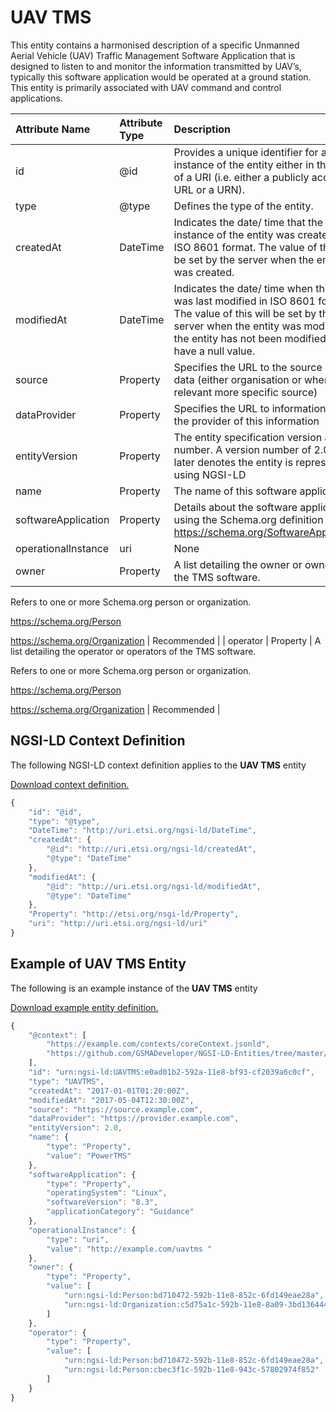 # UAV TMS
This entity contains a harmonised description of a specific Unmanned Aerial Vehicle (UAV) Traffic Management Software Application that is designed to listen to and monitor the information transmitted by UAV’s, typically this software application would be operated at a ground station. This entity is primarily associated with UAV command and control applications.

| Attribute Name | Attribute Type | Description | Constraint |
|:--- |:--- |:--- |:---:|
| id | @id | Provides a unique identifier for an instance of the entity either in the form of a URI (i.e. either a publicly accessible URL or a URN). | Mandatory |
| type | @type | Defines the type of the entity. | Mandatory |
| createdAt | DateTime | Indicates the date/ time that the instance of the entity was created in ISO 8601 format. The value of this will be set by the server when the entity was created. | Mandatory |
| modifiedAt | DateTime | Indicates the date/ time when the entity was last modified in ISO 8601 format. The value of this will be set by the server when the entity was modified, if the entity has not been modified it may have a null value. | Optional |
| source | Property | Specifies the URL to the source of this data (either organisation or where relevant more specific source) | Recommended |
| dataProvider | Property | Specifies the URL to information about the provider of this information | Recommended |
| entityVersion | Property | The entity specification version as a number. A version number of 2.0 or later denotes the entity is represented using NGSI-LD | Recommended |
| name | Property | The name of this software application. | Recommended |
| softwareApplication | Property | Details about the software application using the Schema.org definition https://schema.org/SoftwareApplication | Mandatory |
| operationalInstance | uri | None | Mandatory |
| owner | Property | A list detailing the owner or owners of the TMS software.

Refers to one or more Schema.org person or organization.

https://schema.org/Person

https://schema.org/Organization | Recommended |
| operator | Property | A list detailing the operator or operators of the TMS software.

Refers to one or more Schema.org person or organization.

https://schema.org/Person

https://schema.org/Organization | Recommended |

## NGSI-LD Context Definition
The following NGSI-LD context definition applies to the **UAV TMS** entity

[Download context definition.](../examples/UAV-TMS-context.jsonld)

```JavaScript
{
    "id": "@id",
    "type": "@type",
    "DateTime": "http://uri.etsi.org/ngsi-ld/DateTime",
    "createdAt": {
        "@id": "http://uri.etsi.org/ngsi-ld/createdAt",
        "@type": "DateTime"
    },
    "modifiedAt": {
        "@id": "http://uri.etsi.org/ngsi-ld/modifiedAt",
        "@type": "DateTime"
    },
    "Property": "http://etsi.org/nsgi-ld/Property",
    "uri": "http://uri.etsi.org/ngsi-ld/uri"
}
```
## Example of UAV TMS Entity
The following is an example instance of the **UAV TMS** entity

[Download example entity definition.](../examples/UAV-TMS.jsonld)

```JavaScript
{
    "@context": [
        "https://example.com/contexts/coreContext.jsonld",
        "https://github.com/GSMADeveloper/NGSI-LD-Entities/tree/master/examples/UAV-TMS-context.jsonld"
    ],
    "id": "urn:ngsi-ld:UAVTMS:e0ad01b2-592a-11e8-bf93-cf2039a6c0cf",
    "type": "UAVTMS",
    "createdAt": "2017-01-01T01:20:00Z",
    "modifiedAt": "2017-05-04T12:30:00Z",
    "source": "https://source.example.com",
    "dataProvider": "https://provider.example.com",
    "entityVersion": 2.0,
    "name": {
        "type": "Property",
        "value": "PowerTMS"
    },
    "softwareApplication": {
        "type": "Property",
        "operatingSystem": "Linux",
        "softwareVersion": "8.3",
        "applicationCategory": "Guidance"
    },
    "operationalInstance": {
        "type": "uri",
        "value": "http://example.com/uavtms "
    },
    "owner": {
        "type": "Property",
        "value": [
            "urn:ngsi-ld:Person:bd710472-592b-11e8-852c-6fd149eae28a",
            "urn:ngsi-ld:Organization:c5d75a1c-592b-11e8-8a09-3bd13644426b"
        ]
    },
    "operator": {
        "type": "Property",
        "value": [
            "urn:ngsi-ld:Person:bd710472-592b-11e8-852c-6fd149eae28a",
            "urn:ngsi-ld:Person:cbec3f1c-592b-11e8-943c-57802974f852"
        ]
    }
}
```
